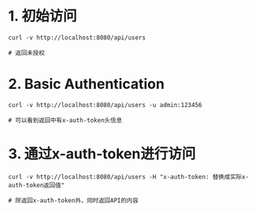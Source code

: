 # 1. 初始访问

	curl -v http://localhost:8080/api/users

	# 返回未授权
# 2. Basic Authentication

	curl -v http://localhost:8080/api/users -u admin:123456
	
	# 可以看到返回中有x-auth-token头信息
	
# 3. 通过x-auth-token进行访问

	curl -v http://localhost:8080/api/users -H "x-auth-token: 替换成实际x-auth-token返回值"
	
	# 除返回x-auth-token外，同时返回API的内容